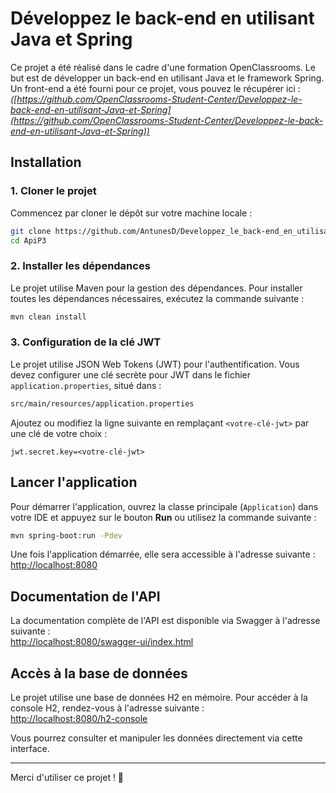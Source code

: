 # Développez le back-end en utilisant Java et Spring

Ce projet a été réalisé dans le cadre d'une formation OpenClassrooms. Le but est de développer un back-end en utilisant Java et le framework Spring. Un front-end a été fourni pour ce projet, vous pouvez le récupérer ici :  
_([https://github.com/OpenClassrooms-Student-Center/Developpez-le-back-end-en-utilisant-Java-et-Spring](https://github.com/OpenClassrooms-Student-Center/Developpez-le-back-end-en-utilisant-Java-et-Spring))_

## Installation

### 1. Cloner le projet

Commencez par cloner le dépôt sur votre machine locale :

```bash
git clone https://github.com/AntunesD/Developpez_le_back-end_en_utilisant_Java_et_Spring.git
cd ApiP3
```

### 2. Installer les dépendances

Le projet utilise Maven pour la gestion des dépendances. Pour installer toutes les dépendances nécessaires, exécutez la commande suivante :

```bash
mvn clean install
```

### 3. Configuration de la clé JWT

Le projet utilise JSON Web Tokens (JWT) pour l'authentification. Vous devez configurer une clé secrète pour JWT dans le fichier `application.properties`, situé dans :

```bash
src/main/resources/application.properties
```

Ajoutez ou modifiez la ligne suivante en remplaçant `<votre-clé-jwt>` par une clé de votre choix :

```properties
jwt.secret.key=<votre-clé-jwt>
```

## Lancer l'application

Pour démarrer l'application, ouvrez la classe principale (`Application`) dans votre IDE et appuyez sur le bouton **Run** ou utilisez la commande suivante :

```bash
mvn spring-boot:run -Pdev
```

Une fois l'application démarrée, elle sera accessible à l'adresse suivante :  
[http://localhost:8080](http://localhost:8080)

## Documentation de l'API

La documentation complète de l'API est disponible via Swagger à l'adresse suivante :  
[http://localhost:8080/swagger-ui/index.html](http://localhost:8080/swagger-ui/index.html)

## Accès à la base de données

Le projet utilise une base de données H2 en mémoire. Pour accéder à la console H2, rendez-vous à l'adresse suivante :  
[http://localhost:8080/h2-console](http://localhost:8080/h2-console)

Vous pourrez consulter et manipuler les données directement via cette interface.

---

Merci d'utiliser ce projet ! 🚀
